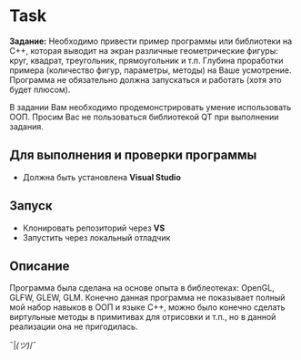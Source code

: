 # Task

**Задание:** Необходимо привести пример программы или библиотеки на C++, которая выводит на экран различные геометрические фигуры: круг, квадрат, треугольник, прямоугольник и т.п.
Глубина проработки примера (количество фигур, параметры, методы) на Ваше усмотрение. Программа не обязательно должна запускаться и работать (хотя это будет плюсом).

В задании Вам необходимо продемонстрировать умение использовать ООП. Просим Вас не пользоваться библиотекой QT при выполнении задания.

## Для выполнения и проверки программы
* Должна быть установлена **Visual Studio**
## Запуск
* Клонировать репозиторий через **VS**
* Запустить через локальный отладчик

## Описание

Программа была сделана на основе опыта в библеотеках: OpenGL, GLFW, GLEW, GLM.
Конечно данная программа не показывает полный мой набор навыков в ООП и языке C++, можно было конечно сделать виртульные методы в примитивах для отрисовки и т.п., но в данной реализации она не пригодилась.

¯|_(ツ)_/¯
